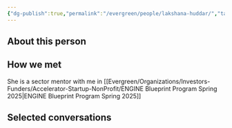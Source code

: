 ```yaml
---
{"dg-publish":true,"permalink":"/evergreen/people/lakshana-huddar/","tags":["people"]}
---
```


## About this person


## How we met
She is a sector mentor with me in [[Evergreen/Organizations/Investors-Funders/Accelerator-Startup-NonProfit/ENGINE Blueprint Program Spring 2025\|ENGINE Blueprint Program Spring 2025]]

## Selected conversations
